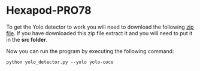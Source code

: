 # Hexapod-PRO78
To get the Yolo detector to work you will need to download the following [zip file](https://drive.google.com/open?id=1PMZW4vWV5GoeFPflUKIzErvv4S2NUkbg).
If you have downloaded this zip file extract it and you will need to put it in the **src folder**.

Now you can run the program by executing the following command:

`python yolo_detector.py --yolo yolo-coco`
